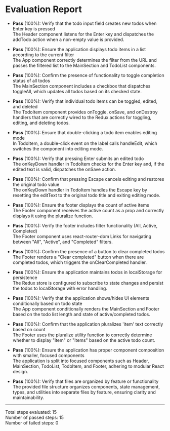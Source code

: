 # Evaluation Report

- **Pass** (100%): Verify that the todo input field creates new todos when Enter key is pressed  
  The Header component listens for the Enter key and dispatches the addTodo action when a non-empty value is provided.

- **Pass** (100%): Ensure the application displays todo items in a list according to the current filter  
  The App component correctly determines the filter from the URL and passes the filtered list to the MainSection and TodoList components.

- **Pass** (100%): Confirm the presence of functionality to toggle completion status of all todos  
  The MainSection component includes a checkbox that dispatches toggleAll, which updates all todos based on its checked state.

- **Pass** (100%): Verify that individual todo items can be toggled, edited, and deleted  
  The TodoItem component provides onToggle, onSave, and onDestroy handlers that are correctly wired to the Redux actions for toggling, editing, and deleting todos.

- **Pass** (100%): Ensure that double-clicking a todo item enables editing mode  
  In TodoItem, a double-click event on the label calls handleEdit, which switches the component into editing mode.

- **Pass** (100%): Verify that pressing Enter submits an edited todo  
  The onKeyDown handler in TodoItem checks for the Enter key and, if the edited text is valid, dispatches the onSave action.

- **Pass** (100%): Confirm that pressing Escape cancels editing and restores the original todo value  
  The onKeyDown handler in TodoItem handles the Escape key by resetting the editText to the original todo title and exiting editing mode.

- **Pass** (100%): Ensure the footer displays the count of active items  
  The Footer component receives the active count as a prop and correctly displays it using the pluralize function.

- **Pass** (100%): Verify the footer includes filter functionality (All, Active, Completed)  
  The Footer component uses react-router-dom Links for navigating between "All", "Active", and "Completed" filters.

- **Pass** (100%): Confirm the presence of a button to clear completed todos  
  The Footer renders a "Clear completed" button when there are completed todos, which triggers the onClearCompleted handler.

- **Pass** (100%): Ensure the application maintains todos in localStorage for persistence  
  The Redux store is configured to subscribe to state changes and persist the todos to localStorage with error handling.

- **Pass** (100%): Verify that the application shows/hides UI elements conditionally based on todo state  
  The App component conditionally renders the MainSection and Footer based on the todo list length and state of active/completed todos.

- **Pass** (100%): Confirm that the application pluralizes 'item' text correctly based on count  
  The Footer uses the pluralize utility function to correctly determine whether to display "item" or "items" based on the active todo count.

- **Pass** (100%): Ensure the application has proper component composition with smaller, focused components  
  The application is split into focused components such as Header, MainSection, TodoList, TodoItem, and Footer, adhering to modular React design.

- **Pass** (100%): Verify that files are organized by feature or functionality  
  The provided file structure organizes components, state management, types, and utilities into separate files by feature, ensuring clarity and maintainability.

---

Total steps evaluated: 15  
Number of passed steps: 15  
Number of failed steps: 0